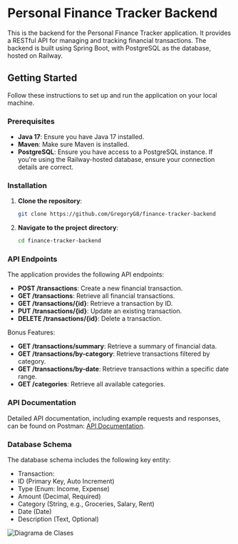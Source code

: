 # Personal Finance Tracker Backend

This is the backend for the Personal Finance Tracker application. It provides a RESTful API for managing and tracking financial transactions. The backend is built using Spring Boot, with PostgreSQL as the database, hosted on Railway.

## Getting Started

Follow these instructions to set up and run the application on your local machine.

### Prerequisites

- **Java 17**: Ensure you have Java 17 installed. 
- **Maven**: Make sure Maven is installed. 
- **PostgreSQL**: Ensure you have access to a PostgreSQL instance. If you're using the Railway-hosted database, ensure your connection details are correct.

### Installation

1. **Clone the repository**:
   ```bash
   git clone https://github.com/GregoryG8/finance-tracker-backend

2. **Navigate to the project directory**:
   ```bash
   cd finance-tracker-backend

### API Endpoints
The application provides the following API endpoints:

- **POST /transactions**: Create a new financial transaction.
- **GET /transactions**: Retrieve all financial transactions.
- **GET /transactions/{id}**: Retrieve a transaction by ID.
- **PUT /transactions/{id}**: Update an existing transaction.
- **DELETE /transactions/{id}**: Delete a transaction.

Bonus Features:

- **GET /transactions/summary**: Retrieve a summary of financial data.
- **GET /transactions/by-category**: Retrieve transactions filtered by category.
- **GET /transactions/by-date**: Retrieve transactions within a specific date range.
- **GET /categories**: Retrieve all available categories.

### API Documentation
Detailed API documentation, including example requests and responses, can be found on Postman: [API Documentation](https://documenter.getpostman.com/view/31592068/2sAXjDfbio).

### Database Schema
The database schema includes the following key entity:

- Transaction:
- ID (Primary Key, Auto Increment)
- Type (Enum: Income, Expense)
- Amount (Decimal, Required)
- Category (String, e.g., Groceries, Salary, Rent)
- Date (Date)
- Description (Text, Optional)

![Diagrama de Clases](images/PersonalFinanceTrackerApplication.png)